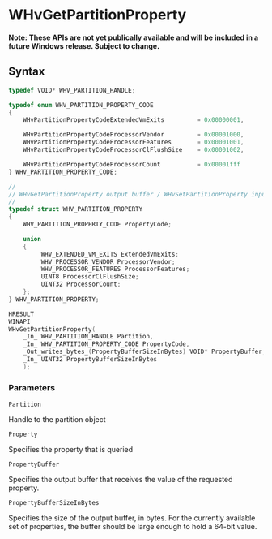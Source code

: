 # WHvGetPartitionProperty
**Note: These APIs are not yet publically available and will be included in a future Windows release.  Subject to change.**

## Syntax
```C
typedef VOID* WHV_PARTITION_HANDLE;

typedef enum WHV_PARTITION_PROPERTY_CODE
{
    WHvPartitionPropertyCodeExtendedVmExits         = 0x00000001,

    WHvPartitionPropertyCodeProcessorVendor         = 0x00001000,
    WHvPartitionPropertyCodeProcessorFeatures       = 0x00001001,
    WHvPartitionPropertyCodeProcessorClFlushSize    = 0x00001002,

    WHvPartitionPropertyCodeProcessorCount          = 0x00001fff
} WHV_PARTITION_PROPERTY_CODE;

//
// WHvGetPartitionProperty output buffer / WHvSetPartitionProperty input buffer
//
typedef struct WHV_PARTITION_PROPERTY
{
    WHV_PARTITION_PROPERTY_CODE PropertyCode;

    union
    {
         WHV_EXTENDED_VM_EXITS ExtendedVmExits;
         WHV_PROCESSOR_VENDOR ProcessorVendor;
         WHV_PROCESSOR_FEATURES ProcessorFeatures;
         UINT8 ProcessorClFlushSize;
         UINT32 ProcessorCount;
    };
} WHV_PARTITION_PROPERTY;

HRESULT
WINAPI
WHvGetPartitionProperty(
    _In_ WHV_PARTITION_HANDLE Partition,
    _In_ WHV_PARTITION_PROPERTY_CODE PropertyCode,
    _Out_writes_bytes_(PropertyBufferSizeInBytes) VOID* PropertyBuffer,
    _In_ UINT32 PropertyBufferSizeInBytes
    );
```
### Parameters

`Partition`

Handle to the partition object

`Property`

Specifies the property that is queried

`PropertyBuffer` 

Specifies the output buffer that receives the value of the requested property. 

`PropertyBufferSizeInBytes` 

Specifies the size of the output buffer, in bytes. For the currently available set of properties, the buffer should be large enough to hold a 64-bit value.  